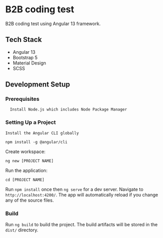 # B2B coding test

B2B coding test using Angular 13 framework.

## Tech Stack
- Angular 13
- Bootstrap 5
- Material Design
- SCSS

## Development Setup

### Prerequisites
```
  Install Node.js which includes Node Package Manager
```

### Setting Up a Project

```
Install the Angular CLI globally

npm install -g @angular/cli

```

Create workspace:

```
ng new [PROJECT NAME]
```

Run the application:

```
cd [PROJECT NAME]
```

Run `npm install` once then `ng serve` for a dev server. Navigate to `http://localhost:4200/`. The app will automatically reload if you change any of the source files.


### Build

Run `ng build` to build the project. The build artifacts will be stored in the `dist/` directory.